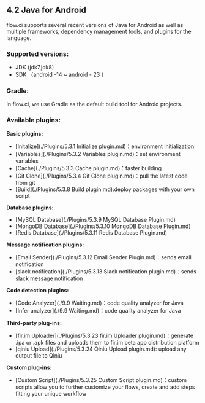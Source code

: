 ## 4.2 Java for Android

flow.ci supports several recent versions of Java for Android as well as multiple frameworks, dependency management tools, and plugins for the language.

### Supported versions:

- JDK (jdk7,jdk8)
- SDK （android -14 ~ android - 23 ）

### Gradle:

In flow.ci, we use Gradle as the default build tool for Android projects.

### Available plugins:

<b>Basic plugins:</b>
- [Initalize](./Plugins/5.3.1 Initialize plugin.md)：environment initialization 
- [Variables](./Plugins/5.3.2 Variables plugin.md)：set environment variables
- [Cache](./Plugins/5.3.3 Cache plugin.md)：faster building
- [Git Clone](./Plugins/5.3.4 Git Clone plugin.md)：pull the latest code from git
- [Build](./Plugins/5.3.8 Build plugin.md):deploy packages with your own script

<b>Database plugins:</b>
- [MySQL Database](./Plugins/5.3.9 MySQL Database Plugin.md)
- [MongoDB Database](./Plugins/5.3.10 MongoDB Database Plugin.md)
- [Redis Database](./Plugins/5.3.11 Redis Database Plugin.md)

<b>Message notification plugins:</b>
- [Email Sender](./Plugins/5.3.12 Email Sender Plugin.md)：sends email notification 
- [slack notification](./Plugins/5.3.13 Slack notification plugin.md)：sends slack message notification

<b>Code detection plugins:</b>
- [Code Analyzer](./9.9 Waiting.md)：code quality analyzer for Java
- [Infer analyzer](./9.9 Waiting.md)：code quality analyzer for Java

<b>Third-party plug-ins:</b>
- [fir.im Uploader](./Plugins/5.3.23 fir.im Uploader plugin.md)：generate .ipa or .apk files and uploads them to fir.im beta app distribution platform
- [qiniu Upload](./Plugins/5.3.24 Qiniu Upload plugin.md): upload any output file to Qiniu

<b>Custom plug-ins:</b>
- [Custom Script](./Plugins/5.3.25 Custom Script plugin.md)：custom scripts allow you to further customize your flows, create and add steps fitting your unique workflow
